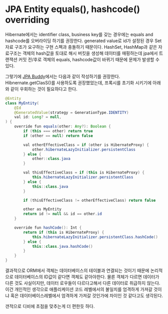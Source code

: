 # JPA Entity equals(), hashcode() overriding

Hibernate에서는 identifier class, business key를 갖는 경우에는 equals and hashcode를 오버라이딩 하기를 권장한다. generated value로 id가 설정된 경우 Set 자료 구조가 요구하는 구현 스펙과 충돌하기 때문이다. HashSet, HashMap과 같은 자료구조는 객체의 hash값을 토대로 해시 버킷을 생성해 데이터를 매핑하는데 jpa에서 트랜잭션 커밋 전/후로 객체의 equals, hashcode값이 바뀌기 때문에 문제가 발생할 수 있다.

그렇기에 [JPA Buddy](https://jpa-buddy.com/blog/hopefully-the-final-article-about-equals-and-hashcode-for-jpa-entities-with-db-generated-ids/)에서는 다음과 같이 작성하기를 권장한다.
Hibnernate.getClasS()를 사용하도록 권장했었는데, 프록시를 초기화 시키기에 아래와 같이 우회하는 것이 필요하다고 한다.

```java
@Entity
class MyEntity(
    @Id
    @GeneratedValue(strategy = GenerationType.IDENTITY)
    val id: Long? = null,
) {
    override fun equals(other: Any?): Boolean {
        if (this === other) return true
        if (other == null) return false

        val otherEffectiveClass = if (other is HibernateProxy) {
            other.hibernateLazyInitializer.persistentClass
        } else {
            other::class.java
        }

        val thisEffectiveClass = if (this is HibernateProxy) {
            this.hibernateLazyInitializer.persistentClass
        } else {
            this::class.java
        }

        if (thisEffectiveClass != otherEffectiveClass) return false

        other as MyEntity
        return id != null && id == other.id
    }

    override fun hashCode(): Int {
        return if (this is HibernateProxy) {
            this.hibernateLazyInitializer.persistentClass.hashCode()
        } else {
            this::class.java.hashCode()
        }
    }
}
```

결과적으로 ORM에서 객체는 데이터베이스의 테이블과 연결되는 것이기 때문에 논리적으로 데이터베이스의 ID값이 같다면 객체도 같아야한다. 물론 객체가 다르면 데이터가 다른 것도 사실이지만, 데이터 로우들이 다르다고해서 다른 데이터로 취급하지 않는다. 이건 개인적인 생각으로 애플리케이션 코드 레벨에서의 불일치를 엄격하게 가져갈 것이냐 혹은 데이터베이스레벨에서 엄격하게 가져갈 것인가에 차이인 것 같다고도 생각된다.

갠적으로 디비에 초점을 맞추는게 더 편한듯 하다.